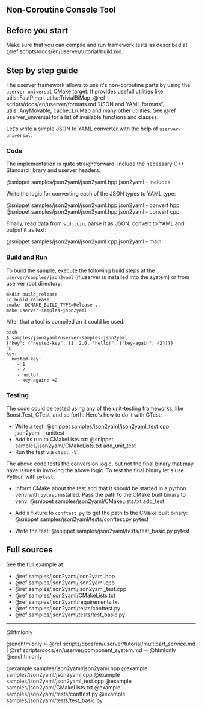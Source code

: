## Non-Coroutine Console Tool

## Before you start

Make sure that you can compile and run framework tests as described at
@ref scripts/docs/en/userver/tutorial/build.md.


## Step by step guide

The userver framework allows to use it's non-coroutine parts by using the
`userver-universal` CMake target. It provides usefull utilities like
utils::FastPimpl, utils::TrivialBiMap,
@ref scripts/docs/en/userver/formats.md "JSON and YAML formats", utils::AnyMovable,
cache::LruMap and many other utilities. See  @ref userver_universal for a list
of available functions and classes.


Let's write a simple JSON to YAML converter with the help of `userver-universal`.

### Code

The implementation is quite straightforward. Include the necessary C++ Standard
library and userver headers:

@snippet samples/json2yaml/json2yaml.hpp  json2yaml - includes

Write the logic for converting each of the JSON types to YAML type:

@snippet samples/json2yaml/json2yaml.hpp  json2yaml - convert hpp
@snippet samples/json2yaml/json2yaml.hpp  json2yaml - convert cpp

Finally, read data from `std::cin`, parse it as JSON, convert to YAML and
output it as text:

@snippet samples/json2yaml/json2yaml.cpp  json2yaml - main


### Build and Run

To build the sample, execute the following build steps at the
`userver/samples/json2yaml` (if userver is installed into the system) or from
userver root directory:

```
mkdir build_release
cd build_release
cmake -DCMAKE_BUILD_TYPE=Release ..
make userver-samples-json2yaml
```

After that a tool is compiled an it could be used:
```
bash
$ samples/json2yaml/userver-samples-json2yaml
{"key": {"nested-key": [1, 2.0, "hello!", {"key-again": 42}]}}
^D
key:
  nested-key:
    - 1
    - 2
    - hello!
    - key-again: 42

```


### Testing

The code could be tested using any of the unit-testing frameworks, like
Boost.Test, GTest, and so forth. Here's how to do it with GTest:

* Write a test:
  @snippet samples/json2yaml/json2yaml_test.cpp  json2yaml - unittest
* Add its run to CMakeLists.txt:
  @snippet samples/json2yaml/CMakeLists.txt  add_unit_test
* Run the test via `ctest -V`

The above code tests the conversion logic, but not the final binary that may
have issues in invoking the above logic. To test the final binary let's use
Python with `pytest`:

* Inform CMake about the test and that it should be started in a python venv
  with `pytest` installed. Pass the path to the CMake built binary to venv:
  @snippet samples/json2yaml/CMakeLists.txt  add_test

* Add a fixture to `conftest.py` to get the path to the CMake built binary:
  @snippet samples/json2yaml/tests/conftest.py  pytest

* Write the test:
  @snippet samples/json2yaml/tests/test_basic.py  pytest


## Full sources

See the full example at:
* @ref samples/json2yaml/json2yaml.hpp
* @ref samples/json2yaml/json2yaml.cpp
* @ref samples/json2yaml/json2yaml_test.cpp
* @ref samples/json2yaml/CMakeLists.txt
* @ref samples/json2yaml/requirements.txt
* @ref samples/json2yaml/tests/conftest.py
* @ref samples/json2yaml/tests/test_basic.py

----------

@htmlonly <div class="bottom-nav"> @endhtmlonly
⇦ @ref scripts/docs/en/userver/tutorial/multipart_service.md | @ref scripts/docs/en/userver/component_system.md ⇨
@htmlonly </div> @endhtmlonly


@example samples/json2yaml/json2yaml.hpp
@example samples/json2yaml/json2yaml.cpp
@example samples/json2yaml/json2yaml_test.cpp
@example samples/json2yaml/CMakeLists.txt
@example samples/json2yaml/tests/conftest.py
@example samples/json2yaml/tests/test_basic.py
